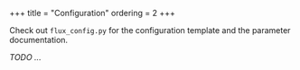 +++
title = "Configuration"
ordering = 2
+++

Check out `flux_config.py` for the configuration template and the
parameter documentation.

*TODO ...*
